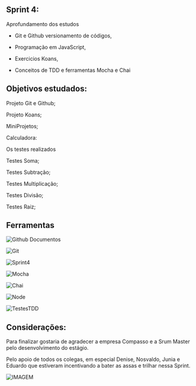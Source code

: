 ## Sprint 4:

Aprofundamento dos estudos 

* Git e Github versionamento de códigos,

* Programação em JavaScript,

* Exercicios Koans,

* Conceitos de TDD e ferramentas Mocha e Chai

## Objetivos estudados:

Projeto Git e Github;

Projeto Koans;

MiniProjetos;

Calculadora:

Os testes realizados

Testes Soma; 

Testes Subtração;


Testes Multiplicação;


Testes Divisão;


Testes Raiz;


## Ferramentas


![Github Documentos](https://docs.github.com/get-started)

![Git](https://git-scm.com/downloads)

![Sprint4](https://compasso.sharepoint.com/sites/qa/pb/logicalforest/SitePages/Sprint-4.aspx)

![Mocha](https://mochajs.org/)

![Chai](https://www.chaijs.com/)

![Node](https://nodejs.org/en/download/)

![TestesTDD](https://imasters.com.br/back-end/desenvolvendo-tdd-em-node-js-com-mocha-chai)


## Considerações:

Para finalizar gostaria de agradecer a empresa Compasso e a Srum Master pelo desenvolvimento do estágio. <div> Pelo apoio de todos os colegas, em especial Denise, Nosvaldo, Junia e Eduardo que estiveram  incentivando a bater as assas e trilhar nessa Sprint. 
     
![IMAGEM](https://images.app.goo.gl/hru58MTtFQJYrx2R9)

